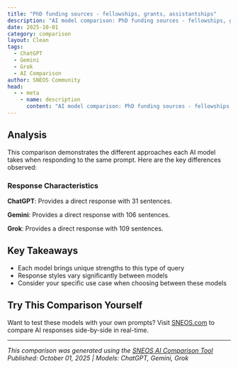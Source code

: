 ```yaml
---
title: "PhD funding sources - fellowships, grants, assistantships"
description: "AI model comparison: PhD funding sources - fellowships, grants, assistantships..."
date: 2025-10-01
category: comparison
layout: Clean
tags:
  - ChatGPT
  - Gemini
  - Grok
  - AI Comparison
author: SNEOS Community
head:
  - - meta
    - name: description
      content: "AI model comparison: PhD funding sources - fellowships, grants, assistantships..."
---
```


<ChatComparison
  title="PhD funding sources - fellowships, grants, assistantships"
  prompt="PhD funding sources - fellowships, grants, assistantships"
  :responses='{
    "ChatGPT": "PhD funding typically comes from several key sources including fellowships, grants, and assistantships. Here\u2019s an overview of each:\n\n### 1. Fellowships\n- **Description:** Fellowships are merit-based awards that provide financial support for PhD students, often without work requirements.\n- **Types:**\n  - **External Fellowships:** Provided by government agencies (e.g., NSF Graduate Research Fellowship in the U.S.), private foundations, or professional organizations.\n  - **Internal Fellowships:** Offered by universities or departments to their students.\n- **Benefits:** Usually cover tuition and provide a stipend for living expenses. Often considered prestigious.\n- **Examples:** \n  - National Science Foundation (NSF) Graduate Research Fellowship\n  - Ford Foundation Fellowship\n  - Hertz Fellowship\n  - University-specific fellowships\n\n### 2. Grants\n- **Description:** Grants are funds provided typically to faculty or research projects, which may be used to support PhD students working on related research.\n- **Source:** Government bodies (e.g., National Institutes of Health, Department of Energy), private foundations, corporations.\n- **How it works:** Faculty members apply for grants to conduct research; part of the grant budget might be allocated for PhD student stipends, tuition, and research costs.\n- **Benefit:** Funding linked to specific research projects or areas.\n\n### 3. Assistantships\n- **Teaching Assistantship (TA):**\n  - Responsibilities: Assisting in teaching undergraduate courses, grading, holding office hours, leading discussion sections or labs.\n- **Research Assistantship (RA):**\n  - Responsibilities: Conducting research related to a faculty member\u2019s project.\n- **Benefits:** Provide a stipend and usually cover tuition or fees. These positions may require a certain number of work hours per week.\n- **Paid by:** The university, often from departmental funds or faculty grants.\n\n---\n\n### Additional Tips:\n- **Combination of funding:** Some students combine fellowships and assistantships, e.g., use fellowship for stipend and assistantship for tuition waiver.\n- **Application timing:** Fellowships often require advance application (sometimes before admission).\n- **Departmental financial aid:** Check department websites for specific funding opportunities.\n- **External scholarships:** Consider professional societies in your field for scholarships/fellowships.\n\nIf you want, I can help find specific funding opportunities relevant to your field or location!",
    "Gemini": "Okay, let\u0027s break down the primary funding sources for PhD students: fellowships, grants, and assistantships.  I\u0027ll cover what they are, their pros and cons, and where to find them.\n\n**1. Fellowships**\n\n*   **What they are:** Fellowships are merit-based funding awards typically given to students with strong academic records and research potential. They usually provide a stipend (living allowance) and tuition coverage.  They are often prestigious and highly competitive.\n\n*   **Key Characteristics:**\n    *   **Merit-based:** Focused on your academic record, research proposal, and overall potential.\n    *   **Typically No Service Requirement:**  You\u0027re generally *not* required to teach or assist with research in exchange for the funding (although you\u0027re expected to focus on your studies and research).\n    *   **Prestige:**  Winning a fellowship can significantly enhance your CV and future career prospects.\n    *   **Potentially More Freedom:** Since you\u0027re not tied to a specific faculty member\u0027s research, you may have more flexibility in choosing your research topic (within the program\u0027s scope).\n    *   **Stipend and Tuition Coverage:**  Most cover both, but check the specifics carefully.\n    *   **Duration:** Can range from one year to the entire length of your PhD program.\n\n*   **Pros:**\n    *   **Prestige and recognition.**\n    *   **Greater research autonomy.**\n    *   **No required teaching or research duties.**\n    *   **Attractive to future employers.**\n\n*   **Cons:**\n    *   **Highly competitive.**\n    *   **May require extensive application materials (research proposal, essays, etc.).**\n    *   **May have specific eligibility requirements (e.g., citizenship, GPA, field of study).**\n\n*   **Where to Find Fellowships:**\n\n    *   **University Fellowships:**  Many universities offer internal fellowships to incoming and current PhD students. Check the graduate school website and the specific department\u0027s website.\n    *   **Government Agencies:**\n        *   **National Science Foundation (NSF) Graduate Research Fellowship Program (GRFP):**  STEM fields. Highly competitive.  Excellent for US Citizens/Permanent Residents.\n        *   **National Institutes of Health (NIH) Individual Predoctoral Fellowships (F31, F32):** Biomedical and health-related fields.\n        *   **National Endowment for the Humanities (NEH):**  Humanities disciplines.\n        *   **Department of Energy (DOE) Office of Science Graduate Student Research (SCGSR) Program:** Energy-related research.\n        *   **Social Sciences and Humanities Research Council (SSHRC) (Canada):** Supports research and training in the humanities and social sciences.\n    *   **Private Foundations:**\n        *   **Ford Foundation Fellowship Programs:** Supports students from underrepresented groups and those pursuing research on diversity and social justice.\n        *   **Hertz Foundation Fellowship:**  For exceptional students in applied science and engineering.\n        *   **Howard Hughes Medical Institute (HHMI) Gilliam Fellowships:** Supports diverse students in the life sciences.\n        *   **Spencer Foundation Dissertation Fellowships:** For research relevant to education.\n        *   **Paul and Daisy Soros Fellowships for New Americans:** Supports immigrants and children of immigrants.\n    *   **Professional Organizations:** Many professional organizations offer fellowships to students in their specific fields. Examples include:\n        *   **American Psychological Association (APA)**\n        *   **American Chemical Society (ACS)**\n        *   **Institute of Electrical and Electronics Engineers (IEEE)**\n        *   **American Society of Civil Engineers (ASCE)**\n    *   **Online Databases and Search Engines:**\n        *   **Pivot:** A comprehensive database of funding opportunities.  Often available through your university library.\n        *   **Grants.gov:** U.S. government grants.\n        *   **ProFellow:** A website dedicated to fellowships.\n    *   **Your Advisor/Department:** Talk to your advisor or department faculty. They often know of specific fellowships relevant to your field and can offer advice on your application.\n\n**2. Grants**\n\n*   **What they are:** Grants are typically funding awarded to *faculty members* to support specific research projects. As a PhD student, you might be supported by a grant your advisor has received.\n\n*   **Key Characteristics:**\n    *   **Project-Based:**  The funding is tied to a specific research project outlined in the grant proposal.\n    *   **Faculty-Driven:** The principal investigator (PI) is usually a faculty member who writes and manages the grant.\n    *   **Stipend and/or Tuition Coverage:**  Grants can cover a student\u0027s stipend, tuition, and research expenses.\n    *   **Research Obligations:**  You\u0027ll be expected to contribute to the research project outlined in the grant proposal.\n\n*   **Pros:**\n    *   **Potentially good funding if your advisor has successful grants.**\n    *   **Direct research experience.**\n    *   **Opportunity to work closely with your advisor and other researchers.**\n    *   **Potential for publications and conference presentations.**\n    *   **You don\u0027t have to apply for the funding directly.**\n\n*   **Cons:**\n    *   **Your research may be dictated by the grant\u0027s objectives, potentially limiting your autonomy.**\n    *   **Funding is dependent on the advisor\u0027s ability to secure grants, which can be unpredictable.**\n    *   **You might be working on a project that\u0027s not your primary research interest.**\n    *   **Can be less prestigious than individual fellowships.**\n\n*   **How to Get Grant Funding:**\n    *   **Choose an Advisor with Strong Grant Funding:**  Research faculty members in your field and identify those who have a history of securing grants.\n    *   **Express Your Interest:**  When contacting potential advisors, express your interest in working on their grant-funded projects.\n    *   **Contribute to Grant Proposals:**  As you gain experience, offer to assist your advisor with writing grant proposals.  This is a valuable learning opportunity.\n\n**3. Assistantships**\n\n*   **What they are:** Assistantships are positions within the university that provide a stipend and tuition coverage in exchange for work. The two main types are teaching assistantships (TAs) and research assistantships (RAs).\n\n*   **Teaching Assistantships (TAs):**\n    *   **Responsibilities:** Assisting professors with teaching courses, grading papers, holding office hours, leading discussion sections, and sometimes lecturing.\n    *   **Pros:**  Develop teaching skills, gain experience in your field, good communication and presentation skills.\n    *   **Cons:** Can be time-consuming and demanding, requiring significant time commitment outside of your own research.\n\n*   **Research Assistantships (RAs):**\n    *   **Responsibilities:** Assisting professors with research projects, conducting experiments, analyzing data, writing reports, and preparing publications.\n    *   **Pros:** Direct research experience, opportunity to work closely with your advisor, learn valuable research techniques.\n    *   **Cons:**  Your research may be dictated by the advisor\u0027s project, potentially limiting your autonomy.\n\n*   **Key Characteristics (for both TAs and RAs):**\n    *   **Service Requirement:** You are required to work a certain number of hours per week in exchange for the funding.\n    *   **Stipend and Tuition Coverage:**  Typically covers both, but check the specifics.\n    *   **Guaranteed (Often):**  In some programs, funding is guaranteed as long as you remain in good academic standing.  This can provide stability.\n    *   **University-Based:**  Assistantships are offered by the university or department.\n\n*   **Pros:**\n    *   **Guaranteed funding (often).**\n    *   **Valuable teaching or research experience.**\n    *   **Opportunity to work closely with faculty.**\n    *   **Develop marketable skills.**\n\n*   **Cons:**\n    *   **Time commitment can be demanding.**\n    *   **TA duties can detract from research time.**\n    *   **RA duties may not align with your primary research interests.**\n    *   **Stipend may be lower compared to some fellowships.**\n\n*   **How to Get an Assistantship:**\n    *   **Apply to Graduate Programs:**  Most PhD programs offer assistantships to incoming students.\n    *   **Contact Your Department:**  Inquire about assistantship opportunities within your department.\n    *   **Network with Faculty:**  Build relationships with faculty members in your field. They may have openings in their research groups or be able to recommend you for a TA position.\n    *   **Check University Job Boards:**  Some universities post assistantship openings on their job boards.\n\n**Important Considerations and Tips**\n\n*   **Start Early:** Begin your search for funding sources well in advance of the application deadlines.\n*   **Read the Fine Print:** Carefully review the eligibility requirements, application procedures, and terms and conditions of each funding opportunity.\n*   **Tailor Your Application:** Customize your application materials to match the specific requirements and priorities of each funding source.\n*   **Seek Feedback:** Ask your advisor, professors, or mentors to review your application materials and provide feedback.\n*   **Network:** Attend conferences, workshops, and other events to network with faculty members and other researchers. They may be able to offer advice or connect you with funding opportunities.\n*   **Be Persistent:** The funding process can be competitive, so don\u0027t get discouraged if you don\u0027t receive funding on your first try. Keep applying and refining your application materials.\n*   **Consider a Combination:** Many students receive funding from a combination of sources (e.g., a fellowship for one year, followed by an assistantship).\n\nBy carefully researching and applying for fellowships, grants, and assistantships, you can increase your chances of securing the funding you need to pursue your PhD. Good luck!\n",
    "Grok": "Securing funding for a PhD program is a critical step for many students, as it can cover tuition, living expenses, and research costs. There are several common sources of funding for PhD students, including fellowships, grants, and assistantships. Below is an overview of each, along with tips on finding and applying for these opportunities.\n\n---\n\n### 1. Fellowships\nFellowships are merit-based awards that provide financial support to PhD students, often without requiring work obligations (unlike assistantships). They are typically competitive and may cover tuition, stipends for living expenses, and sometimes additional funds for research or travel.\n\n#### Types of Fellowships:\n- **University Fellowships**: Offered by the PhD program or university, often for incoming students to attract top talent. These may be tied to specific departments or fields of study.\n- **Government Fellowships**: Funded by national or regional governments, these are often prestigious and highly competitive. Examples include:\n  - **United States**: National Science Foundation (NSF) Graduate Research Fellowship Program (GRFP), Fulbright Fellowships, National Institutes of Health (NIH) fellowships.\n  - **United Kingdom**: UK Research and Innovation (UKRI) studentships, including funding from councils like the Arts and Humanities Research Council (AHRC) or Engineering and Physical Sciences Research Council (EPSRC).\n  - **Europe**: European Research Council (ERC) fellowships, Marie Sk\u0142odowska-Curie Actions (MSCA).\n  - **Canada**: Vanier Canada Graduate Scholarships, Natural Sciences and Engineering Research Council of Canada (NSERC) awards.\n- **Private/External Fellowships**: Offered by foundations, nonprofits, or corporations. Examples include the Ford Foundation Fellowship, Google PhD Fellowship, and Microsoft Research PhD Fellowship.\n\n#### How to Find Fellowships:\n- Check university websites and department pages for internal fellowship opportunities.\n- Search databases like ProFellow, Pivot, or Grants.gov (for U.S.-based opportunities).\n- Look for discipline-specific fellowships through professional associations in your field (e.g., American Psychological Association for psychology students).\n- Reach out to your academic advisor or program coordinator for recommendations.\n\n#### Tips for Applying:\n- Start early\u2014many fellowships have deadlines a year in advance.\n- Tailor your application to the fellowship\u2019s mission and criteria.\n- Highlight your academic achievements, research potential, and alignment with the funding body\u2019s goals.\n- Secure strong letters of recommendation.\n\n---\n\n### 2. Grants\nGrants are funds awarded to support specific research projects or academic pursuits. Unlike fellowships, grants are often tied to a particular research proposal or purpose, and they may not always cover personal living expenses.\n\n#### Types of Grants:\n- **Research Grants**: Fund specific PhD research projects, equipment, or travel. These can come from government agencies (e.g., NSF, NIH), universities, or private organizations.\n- **Travel Grants**: Support conference attendance or fieldwork. Many universities and professional organizations offer small grants for this purpose.\n- **Dissertation Grants**: Specifically for PhD students in the later stages of their program to complete dissertation research or writing (e.g., Wenner-Gren Foundation for anthropology, Mellon/ACLS Dissertation Completion Fellowships).\n\n#### How to Find Grants:\n- Use university resources, such as research offices or grant writing support services.\n- Explore databases like Grants.gov, Research Professional, or your country\u2019s research council websites.\n- Join professional organizations in your field, as they often list grant opportunities.\n- Network with faculty or peers who have successfully obtained grants for referrals or advice.\n\n#### Tips for Applying:\n- Write a clear and compelling research proposal that outlines the significance, methodology, and expected outcomes of your project.\n- Pay attention to eligibility criteria and budget requirements.\n- Seek feedback on your application from mentors or advisors.\n\n---\n\n### 3. Assistantships\nAssistantships are work-based funding opportunities where PhD students receive a stipend and often tuition waivers in exchange for performing specific duties. These positions are typically offered by the university or department.\n\n#### Types of Assistantships:\n- **Teaching Assistantships (TA)**: Involve assisting professors with teaching undergraduate courses, grading assignments, leading discussion sections, or delivering lectures. Common in humanities, social sciences, and some STEM fields.\n- **Research Assistantships (RA)**: Involve working on a faculty member\u2019s research project, often aligned with your own PhD research. Common in STEM fields and funded by faculty grants.\n- **Graduate Assistantships (GA)**: May involve administrative or other support roles within the university (e.g., working in a lab, library, or student services).\n\n#### Benefits of Assistantships:\n- Stipend for living expenses (amount varies widely by institution and field).\n- Full or partial tuition waivers.\n- Professional development and networking opportunities.\n\n#### How to Find Assistantships:\n- Most assistantships are offered directly by your PhD program or department upon admission. Check your acceptance letter or program website for details.\n- Contact your advisor or department chair to inquire about available positions.\n- Some assistantships are advertised on university job boards or through departmental emails.\n\n#### Tips for Securing Assistantships:\n- Express interest in assistantship opportunities during the admissions process.\n- Highlight relevant skills (e.g., teaching experience, lab skills) in your application or interviews.\n- Be prepared for a significant time commitment (often 10\u201320 hours per week), and ensure it aligns with your research and academic goals.\n\n---\n\n### Additional Funding Sources\n- **Scholarships**: Merit-based or need-based awards, often smaller than fellowships. Check with your university\u2019s financial aid office or external scholarship databases.\n- **Work-Study Programs**: Some universities offer part-time on-campus jobs for graduate students.\n- **Industry Sponsorships**: Companies may sponsor PhD research in exchange for collaboration or future employment (common in engineering and tech fields).\n- **Crowdfunding or Personal Fundraising**: Platforms like GoFundMe can be used to raise smaller amounts for specific costs (e.g., conference travel).\n- **Loans**: As a last resort, federal or private loans are available in some countries. Be cautious of accumulating debt, as PhD stipends are often modest.\n\n---\n\n### General Tips for Securing PhD Funding\n1. **Research Early**: Start looking for funding opportunities 12\u201318 months before starting your PhD. Many deadlines are far in advance.\n2. **Diversify Applications**: Apply to multiple funding sources to increase your chances of success.\n3. **Tailor Applications**: Customize your materials (e.g., personal statement, CV) for each opportunity.\n4. **Leverage Networks**: Connect with faculty, peers, and alumni for advice and insider information on funding opportunities.\n5. **Understand Tax Implications**: In some countries (e.g., the U.S.), stipends and fellowships may be taxable, while tuition waivers are not. Consult with a tax advisor to plan accordingly.\n\n---\n\n### Country-Specific Resources\n- **United States**: Check NSF GRFP, NIH, Fulbright, and university-specific funding portals.\n- **United Kingdom**: Explore UKRI studentships and university-specific scholarships (e.g., Clarendon Fund at Oxford).\n- **Canada**: Look into Vanier Scholarships, NSERC, and provincial funding programs like Ontario Graduate Scholarships (OGS).\n- **Australia**: Investigate Australian Research Council (ARC) grants and Research Training Program (RTP) stipends.\n- **Europe**: Explore Erasmus\u002B programs, MSCA fellowships, and country-specific funding (e.g., DAAD in Germany).\n\n---\n\nBy combining multiple funding sources\u2014such as a fellowship for tuition, an assistantship for a stipend, and a grant for research\u2014you can often cover the full cost of your PhD. Persistence, organization, and early planning are key to securing these opportunities. If you have a specific field of study or country in mind, let me know, and I can provide more targeted advice!"
  }'
  published-date="11:13"
/>

## Analysis

This comparison demonstrates the different approaches each AI model takes when responding to the same prompt. Here are the key differences observed:

### Response Characteristics

**ChatGPT**: Provides a direct response with 31 sentences. 

**Gemini**: Provides a direct response with 106 sentences. 

**Grok**: Provides a direct response with 109 sentences. 

## Key Takeaways

- Each model brings unique strengths to this type of query
- Response styles vary significantly between models
- Consider your specific use case when choosing between these models

## Try This Comparison Yourself

Want to test these models with your own prompts? Visit [SNEOS.com](https://sneos.com) to compare AI responses side-by-side in real-time.

---

*This comparison was generated using the [SNEOS AI Comparison Tool](https://sneos.com)*
*Published: October 01, 2025 | Models: ChatGPT, Gemini, Grok*
